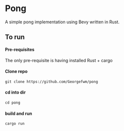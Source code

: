 # Pong
A simple pong implementation using Bevy written in Rust.


## To run
#### Pre-requisites
The only pre-requisite is having installed Rust + cargo

#### Clone repo
```shell
git clone https://github.com/Georgefwm/pong
```
#### cd into dir
```shell
cd pong
```
#### build and run
```shell
cargo run
```
